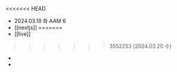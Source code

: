 <<<<<<< HEAD
- 2024.03.19 화 AAM 6
- [[nextjs]]
=======
- [[live]]
>>>>>>> 3552253 (2024.03.20 수)
-
-